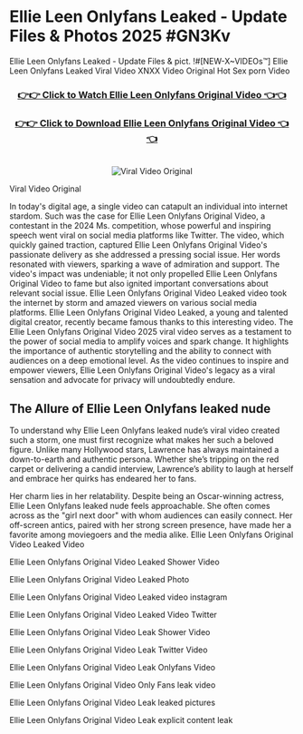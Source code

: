 # Ellie Leen Onlyfans Leaked - Update Files & Photos 2025 #GN3Kv

Ellie Leen Onlyfans Leaked - Update Files & pict. !#[NEW-X~VIDEOs™] Ellie Leen Onlyfans Leaked Viral Video XNXX Video Original Hot Sex porn Video
<br>
<div align="center">
<h3><a href="https://links2leaks.com?utm_source=ellieleen&utm_medium=gitlong" rel="nofollow">👉👉 Click to Watch Ellie Leen Onlyfans Original Video 👈👈</a></h3>
<h3><a href="https://links2leaks.com?utm_source=ellieleen&utm_medium=gitlong" rel="nofollow">👉👉 Click to Download Ellie Leen Onlyfans Original Video 👈👈</a></h3>
<br>
<a href="https://links2leaks.com?utm_source=ellieleen&utm_medium=gitlong" rel="nofollow"><img src="https://i.ibb.co/Gkj2r4b/banner.png" alt="Viral Video Original" style="max-width: 100%; display: inline-block;" data-target="animated-image.originalImage"></a>
</div>

Viral Video Original

In today's digital age, a single video can catapult an individual into internet stardom. Such was the case for Ellie Leen Onlyfans Original Video, a contestant in the 2024 Ms. competition, whose powerful and inspiring speech went viral on social media platforms like Twitter.
The video, which quickly gained traction, captured Ellie Leen Onlyfans Original Video's passionate delivery as she addressed a pressing social issue. Her words resonated with viewers, sparking a wave of admiration and support. The video's impact was undeniable; it not only propelled Ellie Leen Onlyfans Original Video to fame but also ignited important conversations about relevant social issue.
Ellie Leen Onlyfans Original Video Leaked video took the internet by storm and amazed viewers on various social media platforms. Ellie Leen Onlyfans Original Video Leaked, a young and talented digital creator, recently became famous thanks to this interesting video.
The Ellie Leen Onlyfans Original Video 2025 viral video serves as a testament to the power of social media to amplify voices and spark change. It highlights the importance of authentic storytelling and the ability to connect with audiences on a deep emotional level. As the video continues to inspire and empower viewers, Ellie Leen Onlyfans Original Video's legacy as a viral sensation and advocate for privacy will undoubtedly endure.

<h2>The Allure of Ellie Leen Onlyfans leaked nude</h2>


To understand why Ellie Leen Onlyfans leaked nude’s viral video created such a storm, one must first recognize what makes her such a beloved figure. Unlike many Hollywood stars, Lawrence has always maintained a down-to-earth and authentic persona. Whether she’s tripping on the red carpet or delivering a candid interview, Lawrence’s ability to laugh at herself and embrace her quirks has endeared her to fans.

Her charm lies in her relatability. Despite being an Oscar-winning actress, Ellie Leen Onlyfans leaked nude feels approachable. She often comes across as the "girl next door" with whom audiences can easily connect. Her off-screen antics, paired with her strong screen presence, have made her a favorite among moviegoers and the media alike.
Ellie Leen Onlyfans Original Video Leaked Video

Ellie Leen Onlyfans Original Video Leaked Shower Video

Ellie Leen Onlyfans Original Video Leaked Photo

Ellie Leen Onlyfans Original Video Leaked video instagram

Ellie Leen Onlyfans Original Video Leaked Video Twitter

Ellie Leen Onlyfans Original Video Leak Shower Video

Ellie Leen Onlyfans Original Video Leak Twitter Video

Ellie Leen Onlyfans Original Video Leak Onlyfans Video

Ellie Leen Onlyfans Original Video Only Fans leak video

Ellie Leen Onlyfans Original Video Leak leaked pictures

Ellie Leen Onlyfans Original Video Leak explicit content leak
